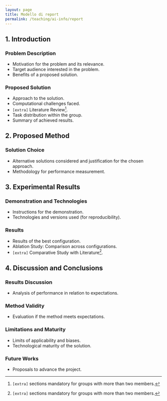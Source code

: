 ```yaml
---
layout: page
title: Modello di report
permalink: /teaching/ai-info/report
---
```


## 1. Introduction

### Problem Description

- Motivation for the problem and its relevance.
- Target audience interested in the problem.
- Benefits of a proposed solution.

### Proposed Solution

- Approach to the solution.
- Computational challenges faced.
- `[extra]` Literature Review[^1].
- Task distribution within the group.
- Summary of achieved results.

## 2. Proposed Method

### Solution Choice

- Alternative solutions considered and justification for the chosen approach.
- Methodology for performance measurement.

## 3. Experimental Results

### Demonstration and Technologies

- Instructions for the demonstration.
- Technologies and versions used (for reproducibility).

### Results

- Results of the best configuration.
- Ablation Study: Comparison across configurations.
- `[extra]` Comparative Study with Literature[^1].

## 4. Discussion and Conclusions

### Results Discussion

- Analysis of performance in relation to expectations.

### Method Validity

- Evaluation if the method meets expectations.

### Limitations and Maturity

- Limits of applicability and biases.
- Technological maturity of the solution.

### Future Works

- Proposals to advance the project.

[^1]: `[extra]` sections mandatory for groups with more than two members.

